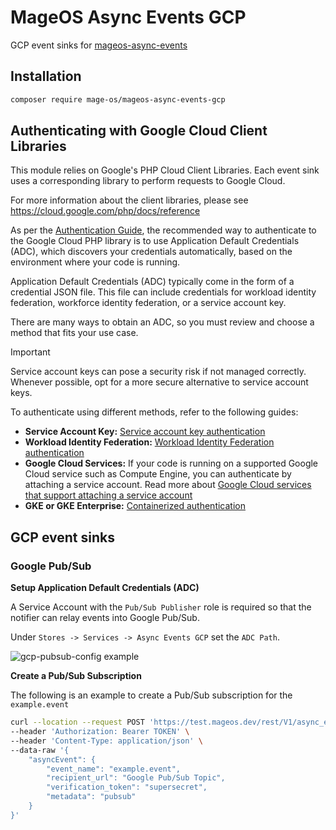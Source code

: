 # MageOS Async Events GCP

GCP event sinks for [mageos-async-events](https://github.com/mage-os/mageos-async-events)

## Installation

```sh
composer require mage-os/mageos-async-events-gcp
```

## Authenticating with Google Cloud Client Libraries

This module relies on Google's PHP Cloud Client Libraries. Each event sink uses a corresponding library to perform
requests to Google Cloud.

For more information about the client libraries, please see https://cloud.google.com/php/docs/reference

As per the [Authentication Guide](https://github.com/googleapis/google-cloud-php/blob/main/AUTHENTICATION.md), the
recommended way to authenticate to the Google Cloud PHP library is to use Application Default Credentials (ADC),
which discovers your credentials automatically, based on the environment where your code is running.

Application Default Credentials (ADC) typically come in the form of a credential JSON file. This file can include
credentials for workload identity federation, workforce identity federation, or a service account key.

There are many ways to obtain an ADC, so you must review and choose a method that fits your use case.

> [!IMPORTANT]
> Service account keys can pose a security risk if not managed correctly. Whenever possible, opt for a more secure
> alternative to service account keys.

To authenticate using different methods, refer to the following guides:

- **Service Account Key:** [Service account key authentication](https://cloud.google.com/docs/authentication/provide-credentials-adc#wlif-key)
- **Workload Identity Federation:** [Workload Identity Federation authentication](https://cloud.google.com/docs/authentication/provide-credentials-adc#wlif)
- **Google Cloud Services:** If your code is running on a supported Google Cloud service such as Compute Engine, you can authenticate by attaching a service account. Read more about [Google Cloud services that support attaching a service account](https://cloud.google.com/docs/authentication/provide-credentials-adc#attached-sa)
- **GKE or GKE Enterprise:** [Containerized authentication](https://cloud.google.com/docs/authentication/provide-credentials-adc#containerized)

## GCP event sinks

### Google Pub/Sub

**Setup Application Default Credentials (ADC)**

A Service Account with the `Pub/Sub Publisher` role is required so that the notifier can relay events into Google
Pub/Sub.

Under `Stores -> Services -> Async Events GCP` set the `ADC Path`.

![gcp-pubsub-config example](docs/gcp-pubsub-config.png)

**Create a Pub/Sub Subscription**

The following is an example to create a Pub/Sub subscription for the `example.event`

```sh
curl --location --request POST 'https://test.mageos.dev/rest/V1/async_event' \
--header 'Authorization: Bearer TOKEN' \
--header 'Content-Type: application/json' \
--data-raw '{
    "asyncEvent": {
        "event_name": "example.event",
        "recipient_url": "Google Pub/Sub Topic",
        "verification_token": "supersecret",
        "metadata": "pubsub"
    }
}'
```
